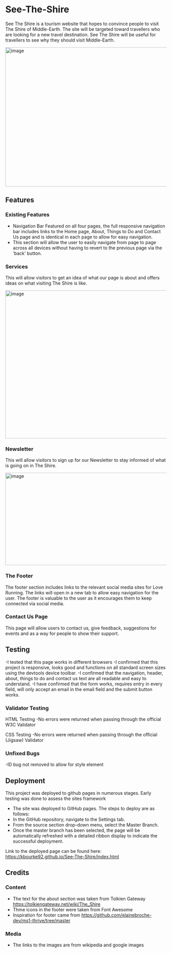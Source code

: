 # See-The-Shire
See The Shire is a tourism website that hopes to convince people to visit The Shire of Middle-Earth. The site will be targeted toward travellers who are looking for a new travel destination. See The Shire will be useful for travellers to see why they should visit Middle-Earth.

<img width="794" height="434" alt="image" src="https://github.com/user-attachments/assets/bb799cc0-b618-4d23-bfc3-e74aa2ba4117" />


## Features

### Existing Features
- Navigation Bar
Featured on all four pages, the full responsive navigation bar includes links to the Home page, About, Things to Do and Contact Us page and is identical in each page to allow for easy navigation.
- This section will allow the user to easily navigate from page to page across all devices without having to revert to the previous page via the ‘back’ button.
 
### Services
This will allow visitors to get an idea of what our page is about and offers ideas on what visiting The Shire is like. 

<img width="835" height="461" alt="image" src="https://github.com/user-attachments/assets/0b74e62f-4ae7-4ab2-97b6-d668f1dcd581" />


### Newsletter
This will allow visitors to sign up for our Newsletter to stay informed of what is going on in The Shire.

<img width="909" height="288" alt="image" src="https://github.com/user-attachments/assets/1da75d77-07fa-40f8-b503-386e2ba2636b" />


### The Footer

The footer section includes links to the relevant social media sites for Love Running. The links will open in a new tab to allow easy navigation for the user. The footer is valuable to the user as it encourages them to keep connected via social media.

### Contact Us Page

This page will allow users to contact us, give feedback, suggestions for events and as a way for people to show their support.

## Testing

-I tested that this page works in different browsers
-I confirmed that this project is responsive, looks good and functions on all standard screen sizes using the devtools device toolbar.
-I confirmed that the navigation, header, about, things to do and contact us text are all readable and easy to understand.
-I have confirmed that the form works, requires entry in every field, will only accept an email in the email field and the submit button works.

### Validator Testing

HTML Testing
-No errors were returned when passing through the official W3C Validator

CSS Testing
-No errors were returned when passing through the official (Jigsaw) Validator

### Unfixed Bugs

-ID bug not removed to allow for style element

## Deployment

This project was deployed to github pages in numerous stages. Early testing was done to assess the sites framework

- The site was deployed to GitHub pages. The steps to deploy are as follows:
- In the GitHub repository, navigate to the Settings tab.
- From the source section drop-down menu, select the Master Branch.
- Once the master branch has been selected, the page will be automatically refreshed with a detailed ribbon display to indicate the successful deployment.

Link to the deployed page can be found here: https://kbourke92.github.io/See-The-Shire/index.html

## Credits

### Content

- The text for the about section was taken from Tolkien Gateway https://tolkiengateway.net/wiki/The_Shire
- Thme icons in the footer were taken from Font Awesome
- Inspiration for footer came from https://github.com/elainebroche-dev/ms1-thrive/tree/master

### Media
- The links to the images are from wikipedia and google images

